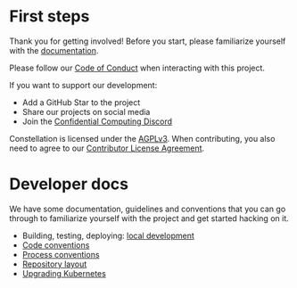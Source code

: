 # First steps

Thank you for getting involved! Before you start, please familiarize yourself with the [documentation](https://docs.edgeless.systems/constellation).

Please follow our [Code of Conduct](CODE_OF_CONDUCT.md) when interacting with this project.

If you want to support our development:

* Add a GitHub Star to the project
* Share our projects on social media
* Join the [Confidential Computing Discord](https://discord.gg/rH8QTH56JN)

Constellation is licensed under the [AGPLv3](LICENSE). When contributing, you also need to agree to our [Contributor License Agreement](https://cla-assistant.io/edgelesssys/constellation).

# Developer docs
We have some documentation, guidelines and conventions that you can go through to familiarize yourself with the project and get started hacking on it.
* Building, testing, deploying: [local development](/.github/docs/development.md)
* [Code conventions](/.github/docs/conventions.md#code-conventions)
* [Process conventions](/.github/docs/conventions.md#process-conventions)
* [Repository layout](/.github/docs/layout.md#repository-layout)
* [Upgrading Kubernetes](/.github/docs/upgrade-kubernetes.md)
